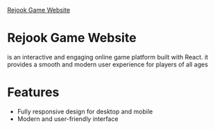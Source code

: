 
[Rejook Game Website](https://reihanehhosseini.github.io/rejook-game-website/)
<h1>Rejook Game Website </h1>
<p>is an interactive and engaging online game platform built with React.
it provides a smooth and modern user experience for players of all ages
</p>
<h1>Features</h1>
<ul>
  <li>Fully responsive design for desktop and mobile</li>
  <li>Modern and user-friendly interface</li>
  
</ul>
